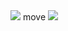 

<!--
**ssusa2/ssusa2** is a ✨ _special_ ✨ repository because its `README.md` (this file) appears on your GitHub profile.

Here are some ideas to get you started:

- 🔭 I’m currently working on ...
- 🌱 I’m currently learning ...
- 👯 I’m looking to collaborate on ...
- 🤔 I’m looking for help with ...
- 💬 Ask me about ...
- 📫 How to reach me: ...
- 😄 Pronouns: ...
- ⚡ Fun fact: ...
-->




<div>
 <a href="https://agilejung.tistory.com"><img src="https://img.shields.io/badge/AgileJung-65DAFD?style=flat-square&logo=Blogger&logoColor=white"/></a> 
 <span> move </span>
 <a href="https://dulumungsil.netlify.app/"><img src="https://img.shields.io/badge/Dulumungsil-65DAFD?style=flat-square&logo=Blogger&logoColor=white"/></a> 
</div>
